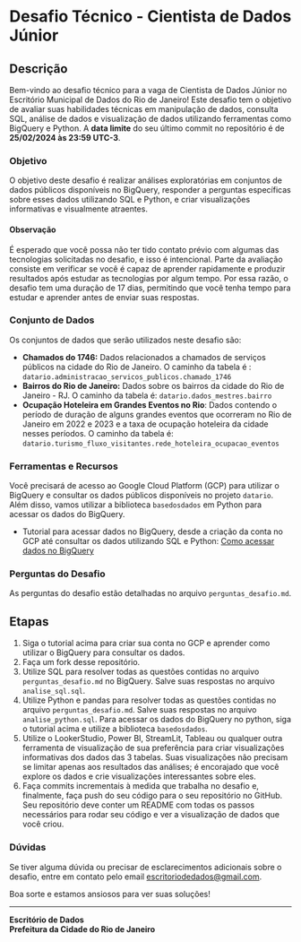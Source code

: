 # Desafio Técnico - Cientista de Dados Júnior

## Descrição

Bem-vindo ao desafio técnico para a vaga de Cientista de Dados Júnior no Escritório Municipal de Dados do Rio de Janeiro! Este desafio tem o objetivo de avaliar suas habilidades técnicas em manipulação de dados, consulta SQL, análise de dados e visualização de dados utilizando ferramentas como BigQuery e Python. A **data limite** do seu último commit no repositório é de **25/02/2024 às 23:59 UTC-3**.

### Objetivo

O objetivo deste desafio é realizar análises exploratórias em conjuntos de dados públicos disponíveis no BigQuery, responder a perguntas específicas sobre esses dados utilizando SQL e Python, e criar visualizações informativas e visualmente atraentes.

#### Observação

É esperado que você possa não ter tido contato prévio com algumas das tecnologias solicitadas no desafio, e isso é intencional. Parte da avaliação consiste em verificar se você é capaz de aprender rapidamente e produzir resultados após estudar as tecnologias por algum tempo. Por essa razão, o desafio tem uma duração de 17 dias, permitindo que você tenha tempo para estudar e aprender antes de enviar suas respostas.

### Conjunto de Dados

Os conjuntos de dados que serão utilizados neste desafio são:

- **Chamados do 1746:** Dados relacionados a chamados de serviços públicos na cidade do Rio de Janeiro. O caminho da tabela é : `datario.administracao_servicos_publicos.chamado_1746`
- **Bairros do Rio de Janeiro:** Dados sobre os bairros da cidade do Rio de Janeiro - RJ. O caminho da tabela é: `datario.dados_mestres.bairro`
- **Ocupação Hoteleira em Grandes Eventos no Rio**: Dados contendo o período de duração de alguns grandes eventos que ocorreram no Rio de Janeiro em 2022 e 2023 e a taxa de ocupação hoteleira da cidade nesses períodos. O caminho da tabela é: `datario.turismo_fluxo_visitantes.rede_hoteleira_ocupacao_eventos`

### Ferramentas e Recursos

Você precisará de acesso ao Google Cloud Platform (GCP) para utilizar o BigQuery e consultar os dados públicos disponíveis no projeto `datario`. Além disso, vamos utilizar a biblioteca `basedosdados` em Python para acessar os dados do BigQuery.

- Tutorial para acessar dados no BigQuery, desde a criação da conta no GCP até consultar os dados utilizando SQL e Python: [Como acessar dados no BigQuery](https://docs.dados.rio/tutoriais/como-acessar-dados/)

### Perguntas do Desafio

As perguntas do desafio estão detalhadas no arquivo `perguntas_desafio.md`.

## Etapas

1. Siga o tutorial acima para criar sua conta no GCP e aprender como utilizar o BigQuery para consultar os dados.
2. Faça um fork desse repositório.
3. Utilize SQL para resolver todas as questões contidas no arquivo `perguntas_desafio.md` no BigQuery. Salve suas respostas no arquivo `analise_sql.sql`.
4. Utilize Python e pandas para resolver todas as questões contidas no arquivo `perguntas_desafio.md`. Salve suas respostas no arquivo `analise_python.sql`. Para acessar os dados do BigQuery no python, siga o tutorial acima e utilize a biblioteca `basedosdados`.
6. Utilize o LookerStudio, Power BI, StreamLit, Tableau ou qualquer outra ferramenta de visualização de sua preferência para criar visualizações informativas dos dados das 3 tabelas. Suas visualizações não precisam se limitar apenas aos resultados das análises; é encorajado que você explore os dados e crie visualizações interessantes sobre eles.
7. Faça commits incrementais à medida que trabalha no desafio e, finalmente, faça push do seu código para o seu repositório no GitHub. Seu repositório deve conter um README com todas os passos necessários para rodar seu código e ver a visualização de dados que você criou.

### Dúvidas

Se tiver alguma dúvida ou precisar de esclarecimentos adicionais sobre o desafio, entre em contato pelo email escritoriodedados@gmail.com.

Boa sorte e estamos ansiosos para ver suas soluções! 

---

**Escritório de Dados**  
**Prefeitura da Cidade do Rio de Janeiro**

